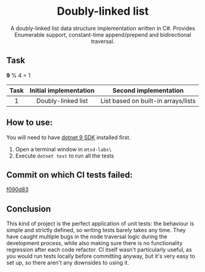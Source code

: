 <h1 align="center">
Doubly-linked list
</h1>
<p align="center">
A doubly-linked list data structure implementation written in C#. Provides Enumerable support, constant-time append/prepend and bidirectional traversal.
</p>

## Task
**9** % 4 = 1

| Task | Initial implementation | Second implementation               |
| :--: | :--------------------: | :---------------------------------: |
| 1    | Doubly-linked list     | List based on built-in arrays/lists |

## How to use:

You will need to have [dotnet 9 SDK](https://dotnet.microsoft.com/en-us/download/dotnet/9.0) installed first.

  1. Open a terminal window in `mtsd-labs\`
  2. Execute `dotnet test` to run all the tests

## Commit on which CI tests failed:

[f090d83](/../../commit/f090d83eb43c9a0fb3972beec90542528eeff39c)

## Conclusion

This kind of project is the perfect application of unit tests: the behaviour is simple and strictly defined, so writing tests barely takes any time.
They have caught multiple bugs in the node traversal logic during the development process, while also making sure there is no functionality regression after each code refactor.
CI itself wasn't particularly useful, as you would run tests locally before committing anyway, but it's very easy to set up, so there aren't any downsides to using it.